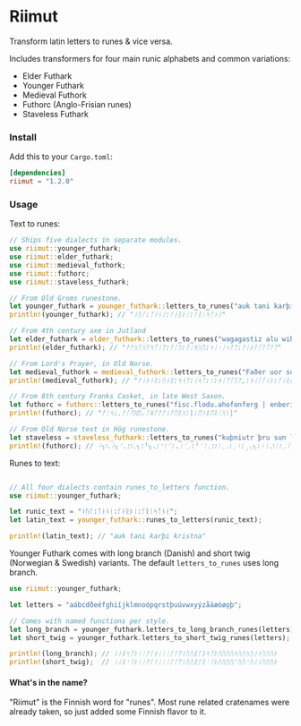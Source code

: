 # Riimut

Transform latin letters to runes &amp; vice versa.

Includes transformers for four main runic alphabets and common variations:

- Elder Futhark
- Younger Futhark
- Medieval Futhork
- Futhorc (Anglo-Frisian runes)
- Staveless Futhark

### Install

Add this to your `Cargo.toml`:

```toml
[dependencies]
riimut = "1.2.0"
```

### Usage

Text to runes:
```rust
// Ships five dialects in separate modules.
use riimut::younger_futhark;
use riimut::elder_futhark;
use riimut::medieval_futhork;
use riimut::futhorc;
use riimut::staveless_futhark;

// From Old Groms runestone.
let younger_futhark = younger_futhark::letters_to_runes("auk tani karþi kristna");
println!(younger_futhark); // "ᛅᚢᚴ:ᛏᛅᚾᛁ:ᚴᛅᚱᚦᛁ:ᚴᚱᛁᛋᛏᚾᛅ"

// From 4th century axe in Jutland
let elder_futhark = elder_futhark::letters_to_runes("wagagastiz alu wihgu sikijaz aiþalataz");
println!(elder_futhark); // "ᚹᚨᚷᚨᚷᚨᛋᛏᛁᛉ:ᚨᛚᚢ:ᚹᛁᚻᚷᚢ:ᛋᛁᚲᛁᛃᚨᛉ:ᚨᛁᚦᚨᛚᚨᛏᚨᛉ"

// From Lord's Prayer, in Old Norse.
let medieval_futhork = medieval_futhork::letters_to_runes("Faðer uor som ast i himlüm, halgað warðe þit nama");
println!(medieval_futhork); // "ᚠᛆᚦᚽᚱ:ᚢᚮᚱ:ᛋᚮᛘ:ᛆᛋᛏ:ᛁ:ᚼᛁᛘᛚᚢᛘ,:ᚼᛆᛚᚵᛆᚦ:ᚠᛆᚱᚦᚽ:ᚦᛁᛏ:ᚿᛆᛘᛆ"

// From 8th century Franks Casket, in late West Saxon.
let futhorc = futhorc::letters_to_runes("fisc.flodu.ahofonferg | enberig |");
println!(futhorc); // "ᚠᛁᛋᚳ.ᚠᛚᚩᛞᚢ.ᚪᚻᚩᚠᚩᚾᚠᛖᚱᚷ:|:ᛖᚾᛒᛖᚱᛁᚷ:|"

// From Old Norse text in Hög runestone.
let staveless = staveless_futhark::letters_to_runes("kuþniutr þru sun lit rita stin þina ak bru kirþi aftiʀ bruþr sina asbiurn ak at kuþlaf");
println!(futhorc); // ᛍ╮ו⸜ᛁ╮⸍◟:ו◟╮:╵╮⸜:⸌ᛁ⸍:◟ᛁ⸍⸝:╵⸍ᛁ⸜:וᛁ⸜⸝:⸝ᛍ:ˏ◟╮:ᛍᛁ◟וᛁ:⸝ᛙ⸍ᛁʀ:ˏ◟╮ו◟:╵ᛁ⸜⸝:⸝╵ˏᛁ╮◟⸜:⸝ᛍ:⸝⸍:ᛍ╮ו⸌⸝ᛙ

```

Runes to text:
```rust

// All four dialects contain runes_to_letters function.
use riimut::younger_futhark;

let runic_text = "ᛅᚢᚴ:ᛏᛅᚾᛁ:ᚴᛅᚱᚦᛁ:ᚴᚱᛁᛋᛏᚾᛅ";
let latin_text = younger_futhark::runes_to_letters(runic_text);

println!(latin_text); // "auk tani karþi kristna"

```

Younger Futhark comes with long branch (Danish) and short twig (Norwegian & Swedish) variants. The default `letters_to_runes` uses long branch.

```rust
use riimut::younger_futhark;

let letters = "aábcdðeéfghiíjklmnoópqrstþuúvwxyýzåäæöøǫþ";

// Comes with named functions per style.
let long_branch = younger_futhark.letters_to_long_branch_runes(letters);
let short_twig = younger_futhark.letters_to_short_twig_runes(letters);

println!(long_branch); // ᛅᛅᛒᛋᛏᚦᛁᛁᚠᚴᚼᛁᛁᛁᚴᛚᛘᚾᚢᚢᛒᚴᚱᛋᛏᚦᚢᚢᚢᚢᛋᚢᚢᛋᚢᛅᛅᚢᚢᚢᚦ
println!(short_twig);  // ᛆᛆᛒᛌᛐᚦᛁᛁᚠᚴᚽᛁᛁᛁᚴᛚᛘᚿᚢᚢᛒᚴᚱᛌᛐᚦᚢᚢᚢᚢᛌᚢᚢᛌᚢᛆᛆᚢᚢᚢᚦ

```

#### What's in the name?

"Riimut" is the Finnish word for "runes". Most rune related cratenames were already taken, so just added some Finnish flavor to it.
